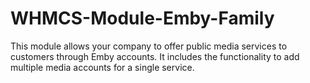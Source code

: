 # WHMCS-Module-Emby-Family
This module allows your company to offer public media services to customers through Emby accounts. It includes the functionality to add multiple media accounts for a single service. 
